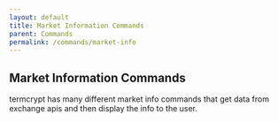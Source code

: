 ```yaml
---
layout: default
title: Market Information Commands
parent: Commands
permalink: /commands/market-info
---
```


## Market Information Commands
termcrypt has many different market info commands that get data from exchange apis and then display the info to the user. 